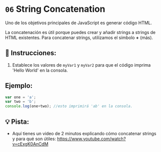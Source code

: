 # `06` String Concatenation

Uno de los objetivos principales de JavaScript es generar código HTML. 

La concatenación es útil porque puedes crear y añadir strings a strings de HTML existentes. Para concatenar strings, utilizamos el símbolo **+** (más). 

## 📝  Instrucciones:

1. Establece los valores de `myVar1` y `myVar2` para que el código imprima 'Hello World' en la consola.

## Ejemplo:

```js
var one = 'a';
var two = 'b';
console.log(one+two); //esto imprimirá 'ab' en la consola.
```

## 💡 Pista:

+ Aquí tienes un video de 2 minutos explicando cómo concatenar strings y para qué son útiles: https://www.youtube.com/watch?v=cExgK0AnCdM
